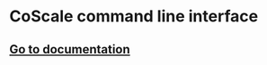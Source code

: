# CoScale command line interface

## [Go to documentation](http://docs.coscale.com/usage/cli/index/)
